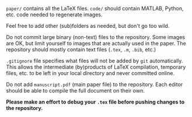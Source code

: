 `paper/` contains all the LaTeX files.
`code/` should contain MATLAB, Python, etc. code needed to regenerate images.

Feel free to add other (sub)folders as needed, but don't go too wild.

Do not commit large binary (non-text) files to the repository. Some images are OK, but limit yourself to images that are actually used in the paper. 
The repository should mostly contain text files (`.tex`, `.m`, `.bib`, etc.)

`.gitignore` file specifies what files will not be added by `git` automatically. This allows the intermediate (by)products of LaTeX compilation, temporary files, etc. to be left in your local directory and never committed online.

Do not add `manuscript.pdf` (main paper file) to the repository. Each editor should be able to compile the full document on their own.

**Please make an effort to debug your `.tex` file before pushing changes to the repository.**

